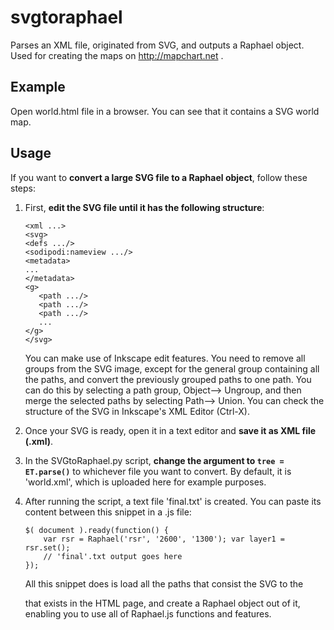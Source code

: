 # svgtoraphael
Parses an XML file, originated from SVG, and outputs a Raphael object. Used for creating the maps on http://mapchart.net .

## Example
Open world.html file in a browser. You can see that it contains a SVG world map. 

## Usage

If you want to **convert a large SVG file to a Raphael object**, follow these steps:

1. First, **edit the SVG file until it has the following structure**:
	```
	<xml ...>
   	<svg>
   	<defs .../>
   	<sodipodi:nameview .../>
   	<metadata>
   	...
   	</metadata>
   	<g>
       <path .../>
       <path .../>
       <path .../>
       ...
    </g>
    </svg>
    ```
	You can make use of Inkscape edit features. You need to remove all groups from the SVG image, except for the general group containing all the paths, and convert the previously grouped paths to one path. You can do this by selecting a path group, Object--> Ungroup, and then merge the selected paths by selecting Path--> Union. You can check the structure of the SVG in Inkscape's XML Editor (Ctrl-X).

2. Once your SVG is ready, open it in a text editor and **save it as XML file (.xml)**.

3. In the SVGtoRaphael.py script, **change the argument to `tree = ET.parse()`** to whichever file you want to convert. By default, it is 'world.xml', which is uploaded here for example purposes. 

4. After running the script, a text file 'final.txt' is created. You can paste its content between this snippet in a .js file:
	```
	$( document ).ready(function() {
		var rsr = Raphael('rsr', '2600', '1300'); var layer1 = rsr.set();
		// 'final'.txt output goes here
	});
	```
	All this snippet does is load all the paths that consist the SVG to the <div id="rsr"> that exists in the HTML page, and create a Raphael object out of it, enabling you to use all of Raphael.js functions and features.

